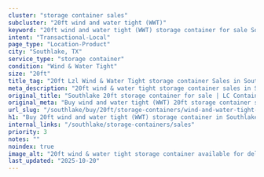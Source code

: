 ```yaml
---
cluster: "storage container sales"
subcluster: "20ft wind and water tight (WWT)"
keyword: "20ft wind and water tight (WWT) storage container for sale Southlake, TX"
intent: "Transactional-Local"
page_type: "Location-Product"
city: "Southlake, TX"
service_type: "storage container"
condition: "Wind & Water Tight"
size: "20ft"
title_tag: "20ft Lzl Wind & Water Tight storage container Sales in Southlake | LC Container"
meta_description: "20ft wind & water tight storage container sales in Southlake. Fast delivery, competitive pricing. Serving storage containers area. Quote ID: OP6. Call (214) 524-4168 for your free quote today."
original_title: "Southlake 20ft storage container for sale | LC Container"
original_meta: "Buy wind and water tight (WWT) 20ft storage container sale with local delivery in Southlake, TX. LC Container — local Since 2003. Request a fast quote today."
url_slug: "/southlake/buy/20ft/storage-containers/wind-and-water-tight-wwt"
h1: "Buy 20ft wind and water tight (WWT) storage container in Southlake"
internal_links: "/southlake/storage-containers/sales"
priority: 3
notes: ""
noindex: true
image_alt: "20ft wind & water tight storage container available for delivery in Southlake"
last_updated: "2025-10-20"
---
```


<!-- TODO: Add unique city/inventory copy, images, and internal links here. -->
